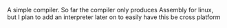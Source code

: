 A simple compiler. So far the compiler only produces Assembly for linux, but I plan to add an interpreter later on to easily have this be cross platform
